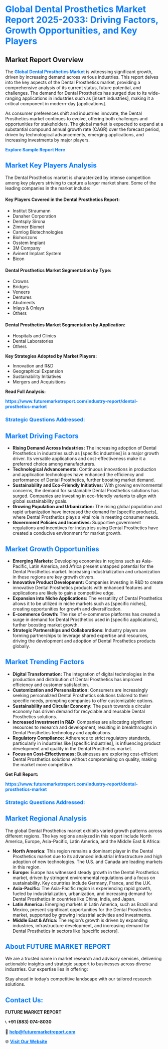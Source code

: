 <h1 style="color: #007BFF;">Global Dental Prosthetics Market Report 2025-2033: Driving Factors, Growth Opportunities, and Key Players</h1>

<section id="overview">
<h2>Market Report Overview</h2>
<p>The <a href="https://www.futuremarketreport.com/industry-report/dental-prosthetics-market" style="color: #007BFF; text-decoration: none;"><strong>Global Dental Prosthetics Market</strong></a> is witnessing significant growth, driven by increasing demand across various industries. This report delves into the key aspects of the Dental Prosthetics market, providing a comprehensive analysis of its current status, future potential, and challenges. The demand for Dental Prosthetics has surged due to its wide-ranging applications in industries such as [insert industries], making it a critical component in modern-day [applications].</p>
<p>As consumer preferences shift and industries innovate, the Dental Prosthetics market continues to evolve, offering both challenges and opportunities for stakeholders. The global market is expected to expand at a substantial compound annual growth rate (CAGR) over the forecast period, driven by technological advancements, emerging applications, and increasing investments by major players.</p>
</section>

<section id="overview">
<p><a href="https://www.futuremarketreport.com/request-sample/reportId=56700" style="color: #007BFF; text-decoration: none;"><strong>Explore Sample Report Here</strong></a></p>
</section>

<section id="key-players">
<h2 style="color: #007BFF;">Market Key Players Analysis</h2>
<p>The Dental Prosthetics market is characterized by intense competition among key players striving to capture a larger market share. Some of the leading companies in the market include:</p>
<h4>Key Players Covered in the Dental Prosthetics Report:</h4>
<ul><li>Institut Straumann</li><li>Danaher Corporation</li><li>Dentsply Sirona</li><li>Zimmer Biomet</li><li>Camlog Biotechnologies</li><li>Biohorizons</li><li>Osstem Implant</li><li>3M Company</li><li>Avinent Implant System</li><li>Bicon</li></ul>
<h4>Dental Prosthetics Market Segmentation by Type:</h4>
<ul><li>Crowns</li><li>Bridges</li><li>Veneers</li><li>Dentures</li><li>Abutments</li><li>Inlays &amp; Onlays</li><li>Others</li></ul>

<h4>Dental Prosthetics Market Segmentation by Application:</h4>
<ul><li>Hospitals and Clinics</li><li>Dental Laboratories</li><li>Others</li></ul>
<p><strong>Key Strategies Adopted by Market Players:</strong></p>
<ul>
<li>Innovation and R&D</li>
<li>Geographical Expansion</li>
<li>Sustainability Initiatives</li>
<li>Mergers and Acquisitions</li>
</ul>
</section>

<section>
<p><strong>Read Full Analysis: </strong></p><a href="https://www.futuremarketreport.com/industry-report/dental-prosthetics-market" style="color: #007BFF; text-decoration: none;"><strong>https://www.futuremarketreport.com/industry-report/dental-prosthetics-market</strong></a>
<h3 style="color: #007BFF;">Strategic Questions Addressed:</h3>
</section>

<section id="driving-factors">
<h2 style="color: #007BFF;">Market Driving Factors</h2>
<ul>
<li><strong>Rising Demand Across Industries:</strong> The increasing adoption of Dental Prosthetics in industries such as [specific industries] is a major growth driver. Its versatile applications and cost-effectiveness make it a preferred choice among manufacturers.</li>
<li><strong>Technological Advancements:</strong> Continuous innovations in production and application technologies have enhanced the efficiency and performance of Dental Prosthetics, further boosting market demand.</li>
<li><strong>Sustainability and Eco-Friendly Initiatives:</strong> With growing environmental concerns, the demand for sustainable Dental Prosthetics solutions has surged. Companies are investing in eco-friendly variants to align with global sustainability goals.</li>
<li><strong>Growing Population and Urbanization:</strong> The rising global population and rapid urbanization have increased the demand for [specific products], where Dental Prosthetics plays a vital role in meeting consumer needs.</li>
<li><strong>Government Policies and Incentives:</strong> Supportive government regulations and incentives for industries using Dental Prosthetics have created a conducive environment for market growth.</li>
</ul>
</section>

<section id="growth-opportunities">
<h2 style="color: #007BFF;">Market Growth Opportunities</h2>
<ul>
<li><strong>Emerging Markets:</strong> Developing economies in regions such as Asia-Pacific, Latin America, and Africa present untapped potential for the Dental Prosthetics market. Increasing industrialization and urbanization in these regions are key growth drivers.</li>
<li><strong>Innovative Product Development:</strong> Companies investing in R&D to create innovative Dental Prosthetics products with enhanced features and applications are likely to gain a competitive edge.</li>
<li><strong>Expansion into Niche Applications:</strong> The versatility of Dental Prosthetics allows it to be utilized in niche markets such as [specific niches], creating opportunities for growth and diversification.</li>
<li><strong>E-commerce Growth:</strong> The rise of e-commerce platforms has created a surge in demand for Dental Prosthetics used in [specific applications], further boosting market growth.</li>
<li><strong>Strategic Partnerships and Collaborations:</strong> Industry players are forming partnerships to leverage shared expertise and resources, driving the development and adoption of Dental Prosthetics products globally.</li>
</ul>
</section>

<section id="trending-factors">
<h2 style="color: #007BFF;">Market Trending Factors</h2>
<ul>
<li><strong>Digital Transformation:</strong> The integration of digital technologies in the production and distribution of Dental Prosthetics has improved efficiency and customer satisfaction.</li>
<li><strong>Customization and Personalization:</strong> Consumers are increasingly seeking personalized Dental Prosthetics solutions tailored to their specific needs, prompting companies to offer customizable options.</li>
<li><strong>Sustainability and Circular Economy:</strong> The push towards a circular economy has driven demand for recyclable and reusable Dental Prosthetics solutions.</li>
<li><strong>Increased Investment in R&D:</strong> Companies are allocating significant resources to research and development, resulting in breakthroughs in Dental Prosthetics technology and applications.</li>
<li><strong>Regulatory Compliance:</strong> Adherence to strict regulatory standards, particularly in industries like [specific industries], is influencing product development and quality in the Dental Prosthetics market.</li>
<li><strong>Focus on Cost-Effectiveness:</strong> Businesses are exploring cost-efficient Dental Prosthetics solutions without compromising on quality, making the market more competitive.</li>
</ul>
</section>

<section>
<p><strong>Get Full Report: </strong></p><a href="https://www.futuremarketreport.com/industry-report/dental-prosthetics-market" style="color: #007BFF; text-decoration: none;"><strong>https://www.futuremarketreport.com/industry-report/dental-prosthetics-market</strong></a>
<h3 style="color: #007BFF;">Strategic Questions Addressed:</h3>
</section>


<section id="regional-analysis">
<h2 style="color: #007BFF;">Market Regional Analysis</h2>
<p>The global Dental Prosthetics market exhibits varied growth patterns across different regions. The key regions analyzed in this report include North America, Europe, Asia-Pacific, Latin America, and the Middle East & Africa:</p>
<ul>
<li><strong>North America:</strong> This region remains a dominant player in the Dental Prosthetics market due to its advanced industrial infrastructure and high adoption of new technologies. The U.S. and Canada are leading markets in this region.</li>
<li><strong>Europe:</strong> Europe has witnessed steady growth in the Dental Prosthetics market, driven by stringent environmental regulations and a focus on sustainability. Key countries include Germany, France, and the U.K.</li>
<li><strong>Asia-Pacific:</strong> The Asia-Pacific region is experiencing rapid growth, fueled by industrialization, urbanization, and increasing demand for Dental Prosthetics in countries like China, India, and Japan.</li>
<li><strong>Latin America:</strong> Emerging markets in Latin America, such as Brazil and Mexico, present significant opportunities for the Dental Prosthetics market, supported by growing industrial activities and investments.</li>
<li><strong>Middle East & Africa:</strong> The region’s growth is driven by expanding industries, infrastructure development, and increasing demand for Dental Prosthetics in sectors like [specific sectors].</li>
</ul>
</section>

<footer>
<h2 style="color: #007BFF;">About FUTURE MARKET REPORT</h2>
<p>We are a trusted name in market research and advisory services, delivering actionable insights and strategic support to businesses across diverse industries. Our expertise lies in offering:</p>

<p>Stay ahead in today’s competitive landscape with our tailored research solutions.</p>

<h2 style="color: #007BFF;">Contact Us:</h2>
<p><strong>FUTURE MARKET REPORT</strong></p>
<p>📞 <strong>+91 (883) 074-8030</strong></p>
<p>📧 <strong><a href="mailto:help@futuremarketreport.com" style="color: #007BFF;">help@futuremarketreport.com</a></strong></p>
<p>🌐 <strong><a href="https://www.futuremarketreport.com/" style="color: #007BFF;">Visit Our Website</a></strong></p>
</footer>